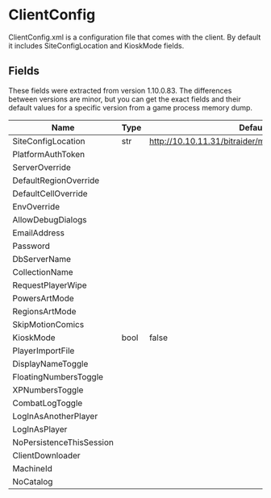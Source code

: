 # ClientConfig

ClientConfig.xml is a configuration file that comes with the client. By default it includes SiteConfigLocation and KioskMode fields.

## Fields

These fields were extracted from version 1.10.0.83. The differences between versions are minor, but you can get the exact fields and their default values for a specific version from a game process memory dump.

| Name                     | Type | Default Value                                                | Note |
| ------------------------ | ---- | ------------------------------------------------------------ | ---- |
| SiteConfigLocation       | str  | http://10.10.11.31/bitraider/marvelplaytest/regionConfig.xml |      |
| PlatformAuthToken        |      |                                                              |      |
| ServerOverride           |      |                                                              |      |
| DefaultRegionOverride    |      |                                                              |      |
| DefaultCellOverride      |      |                                                              |      |
| EnvOverride              |      |                                                              |      |
| AllowDebugDialogs        |      |                                                              |      |
| EmailAddress             |      |                                                              |      |
| Password                 |      |                                                              |      |
| DbServerName             |      |                                                              |      |
| CollectionName           |      |                                                              |      |
| RequestPlayerWipe        |      |                                                              |      |
| PowersArtMode            |      |                                                              |      |
| RegionsArtMode           |      |                                                              |      |
| SkipMotionComics         |      |                                                              |      |
| KioskMode                | bool | false                                                        |      |
| PlayerImportFile         |      |                                                              |      |
| DisplayNameToggle        |      |                                                              |      |
| FloatingNumbersToggle    |      |                                                              |      |
| XPNumbersToggle          |      |                                                              |      |
| CombatLogToggle          |      |                                                              |      |
| LogInAsAnotherPlayer     |      |                                                              |      |
| LogInAsPlayer            |      |                                                              |      |
| NoPersistenceThisSession |      |                                                              |      |
| ClientDownloader         |      |                                                              |      |
| MachineId                |      |                                                              |      |
| NoCatalog                |      |                                                              |      |
